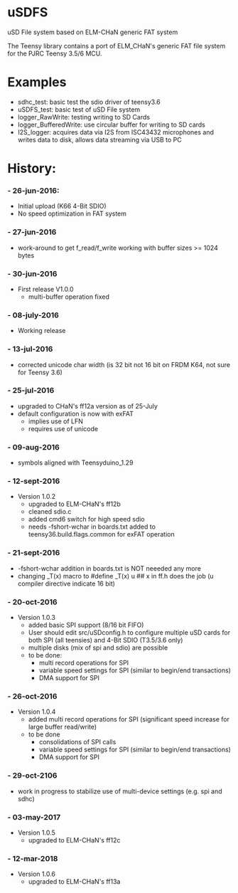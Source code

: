 # uSDFS
uSD File system based on ELM-CHaN generic FAT system

The Teensy library contains a port of ELM_CHaN's generic FAT file system for the PJRC Teensy 3.5/6 MCU.

# Examples
* sdhc_test: basic test the sdio driver of teensy3.6
* uSDFS_test: basic test of uSD File system
* logger_RawWrite: testing writing to SD Cards
* logger_BufferedWrite: use circular buffer for writing to SD cards
* I2S_logger: acquires data via I2S from ISC43432 microphones and writes data to disk, allows data streaming via USB to PC

# History:
### - 26-jun-2016: 
* Initial upload (K66 4-Bit SDIO)
* No speed optimization in FAT system

### - 27-jun-2016
* work-around to get f_read/f_write working with buffer sizes >= 1024 bytes
    
### - 30-jun-2016
* First release V1.0.0
	* multi-buffer operation fixed
	
### - 08-july-2016
* Working release
	
### - 13-jul-2016
* corrected unicode char width (is 32 bit not 16 bit on FRDM K64, not sure for Teensy 3.6)

### - 25-jul-2016
* upgraded to CHaN's ff12a version as of 25-July
* default configuration is now with exFAT
	* implies use of LFN
	* requires use of unicode

### - 09-aug-2016
* symbols aligned with Teensyduino_1.29

### - 12-sept-2016
* Version 1.0.2
	* upgraded to ELM-CHaN's ff12b
	* cleaned sdio.c
	* added cmd6 switch for high speed sdio
	* needs -fshort-wchar  in boards.txt added to teensy36.build.flags.common for exFAT operation
	
### - 21-sept-2016
* -fshort-wchar  addition in boards.txt is NOT neeeded any more
* changing _T(x) macro to #define _T(x) u ## x in ff.h does the job  (u compiler directive indicate 16 bit)

### - 20-oct-2016
* Version 1.0.3
	* added basic SPI support (8/16 bit FIFO)
	* User should edit src/uSDconfig.h to configure multiple uSD cards for both SPI (all teensies) and 4-Bit SDIO (T3.5/3.6 only)
	* multiple disks (mix of spi and sdio) are possible
	* to be done: 
		* multi record operations for SPI
		* variable speed settings for SPI (similar to begin/end transactions)
		* DMA support for SPI

### - 26-oct-2016
* Version 1.0.4
	* added multi record operations for SPI (significant speed increase for large buffer read/write)
	* to be done
		* consolidations of SPI calls
		* variable speed settings for SPI (similar to begin/end transactions)
		* DMA support for SPI

### - 29-oct-2106
* work in progress to stabilize use of multi-device settings (e.g. spi and sdhc)

### - 03-may-2017
* Version 1.0.5
	* upgraded to ELM-CHaN's ff12c
		
### - 12-mar-2018
* Version 1.0.6
	* upgraded to ELM-CHaN's ff13a
